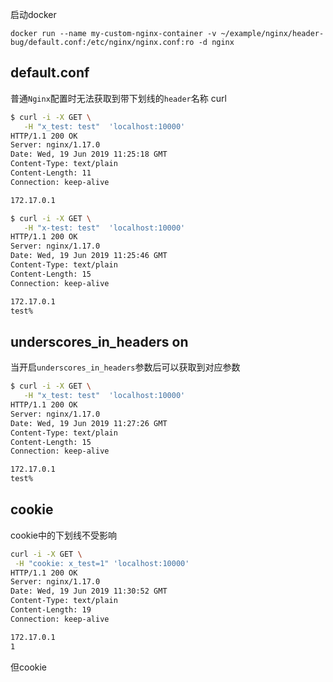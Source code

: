 
启动docker
```
docker run --name my-custom-nginx-container -v ~/example/nginx/header-bug/default.conf:/etc/nginx/nginx.conf:ro -d nginx
```
## default.conf
普通`Nginx`配置时无法获取到带下划线的`header`名称
curl
```bash
$ curl -i -X GET \
   -H "x_test: test"  'localhost:10000'
HTTP/1.1 200 OK
Server: nginx/1.17.0
Date: Wed, 19 Jun 2019 11:25:18 GMT
Content-Type: text/plain
Content-Length: 11
Connection: keep-alive

172.17.0.1
```

```bash
$ curl -i -X GET \
   -H "x-test: test"  'localhost:10000'
HTTP/1.1 200 OK
Server: nginx/1.17.0
Date: Wed, 19 Jun 2019 11:25:46 GMT
Content-Type: text/plain
Content-Length: 15
Connection: keep-alive

172.17.0.1
test%
```


## underscores_in_headers on
当开启`underscores_in_headers`参数后可以获取到对应参数
```bash
$ curl -i -X GET \
   -H "x_test: test"  'localhost:10000'
HTTP/1.1 200 OK
Server: nginx/1.17.0
Date: Wed, 19 Jun 2019 11:27:26 GMT
Content-Type: text/plain
Content-Length: 15
Connection: keep-alive

172.17.0.1
test%
```

## cookie
cookie中的下划线不受影响
```bash
curl -i -X GET \
 -H "cookie: x_test=1" 'localhost:10000'
HTTP/1.1 200 OK
Server: nginx/1.17.0
Date: Wed, 19 Jun 2019 11:30:52 GMT
Content-Type: text/plain
Content-Length: 19
Connection: keep-alive

172.17.0.1
1
```
但cookie

